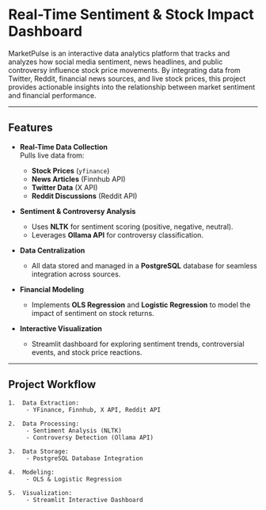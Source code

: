 # **Real-Time Sentiment & Stock Impact Dashboard**

MarketPulse is an interactive data analytics platform that tracks and analyzes how social media sentiment, news headlines, and public controversy influence stock price movements. By integrating data from Twitter, Reddit, financial news sources, and live stock prices, this project provides actionable insights into the relationship between market sentiment and financial performance.

---

## Features
- **Real-Time Data Collection**  
  Pulls live data from:
  - **Stock Prices** (`yfinance`)
  - **News Articles** (Finnhub API)
  - **Twitter Data** (X API)
  - **Reddit Discussions** (Reddit API)

- **Sentiment & Controversy Analysis**  
  - Uses **NLTK** for sentiment scoring (positive, negative, neutral).
  - Leverages **Ollama API** for controversy classification.

- **Data Centralization**  
  - All data stored and managed in a **PostgreSQL** database for seamless integration across sources.

- **Financial Modeling**  
  - Implements **OLS Regression** and **Logistic Regression** to model the impact of sentiment on stock returns.

- **Interactive Visualization**  
  - Streamlit dashboard for exploring sentiment trends, controversial events, and stock price reactions.

---

##  Project Workflow

```plaintext
1.  Data Extraction:
     - YFinance, Finnhub, X API, Reddit API

2.  Data Processing:
     - Sentiment Analysis (NLTK)
     - Controversy Detection (Ollama API)

3.  Data Storage:
     - PostgreSQL Database Integration

4.  Modeling:
     - OLS & Logistic Regression

5.  Visualization:
     - Streamlit Interactive Dashboard
